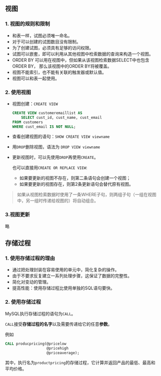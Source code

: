 ## 视图

### 1. 视图的规则和限制

* 和表一样，试图必须唯一命名。
* 对于可以创建的试图数目没有限制。
* 为了创建试图，必须具有足够的访问权限。
* 试图可以嵌套，即可以利用从其他视图中检索数据的查询来构造一个视图。
* ORDER BY 可以用在视图中，但如果从该视图检索数据SELECT中也包含ORDER BY， 那么该视图中的ORDER BY将被覆盖。
* 视图不能索引，也不能有关联的触发器或默认值。
* 视图可以和表一起使用。

### 2. 使用视图

* 视图创建：`CREATE VIEW` 

  ```sql
  CREATE VIEW customeremaillist AS
      SELECT cust_id, cust_name, cust_email
  FROM customers
  WHERE cust_email IS NOT NULL;
  ```

* 查看创建视图的语句：`SHOW CREATE VIEW viewname`

* 用`DROP`删除视图，语法为 `DROP VIEW viewname`

* 更新视图时，可以先使用`DROP`再使用`CREATE`。

  也可以直接用`CREATE OR REPLACE VIEW`:

  * 如果要更新的视图不存在，则第二条语句会创建一个视图；
  * 如果要更新的视图存在，则第2条更新语句会替代原有视图。

> 如果从视图检索数据时使用了一条WHERE子句，则两组子句（一组在视图中，另一组时传递给视图的）将自动组合。

### 3.视图更新

略

## 存储过程

### 1. 使用存储过程的理由

* 通过把处理封装在容易使用的单元中，简化复杂的操作。
* 由于不要求反复建立一系列处理步骤，这保证了数据的完整性。
* 简化对变动的管理。
* 提高性能：使用存储过程比使用单独的SQL语句要快。

### 2. 使用存储过程

MySQL执行存储过程的语句为`CALL`。

`CALL`接受**存储过程的名字**以及需要传递给它的任意**参数**。

例如

```sql
CALL producpricing(@pricelow
                   @pricehigh
                   @priceaverage);
```

其中，执行名为`productpricing`的存储过程，它计算并返回产品的最低、最高和平均价格。

